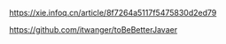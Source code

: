 https://xie.infoq.cn/article/8f7264a5117f5475830d2ed79


https://github.com/itwanger/toBeBetterJavaer
